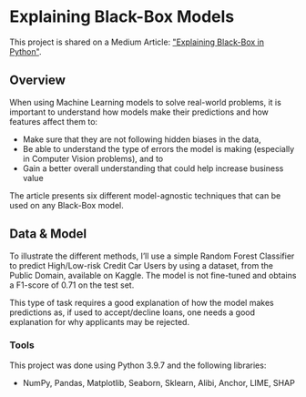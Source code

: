 # Explaining Black-Box Models
This project is shared on a Medium Article: ["Explaining Black-Box in Python"](https://medium.com/@pcmaldonado/simple-guide-to-interpreting-black-box-models-in-python-5c8bb3b5fcae).

## Overview
When using Machine Learning models to solve real-world problems, it is important to understand how models make their predictions and how features affect them to:
* Make sure that they are not following hidden biases in the data,
* Be able to understand the type of errors the model is making (especially in Computer Vision problems), and to
* Gain a better overall understanding that could help increase business value

The article presents six different model-agnostic techniques that can be used on any Black-Box model.

## Data & Model
To illustrate the different methods, I’ll use a simple Random Forest Classifier to predict High/Low-risk Credit Car Users by using a dataset, from the Public Domain, available on Kaggle. The model is not fine-tuned and obtains a F1-score of 0.71 on the test set.

This type of task requires a good explanation of how the model makes predictions as, if used to accept/decline loans, one needs a good explanation for why applicants may be rejected.

### Tools
This project was done using Python 3.9.7 and the following libraries:
* NumPy, Pandas, Matplotlib, Seaborn, Sklearn, Alibi, Anchor, LIME, SHAP